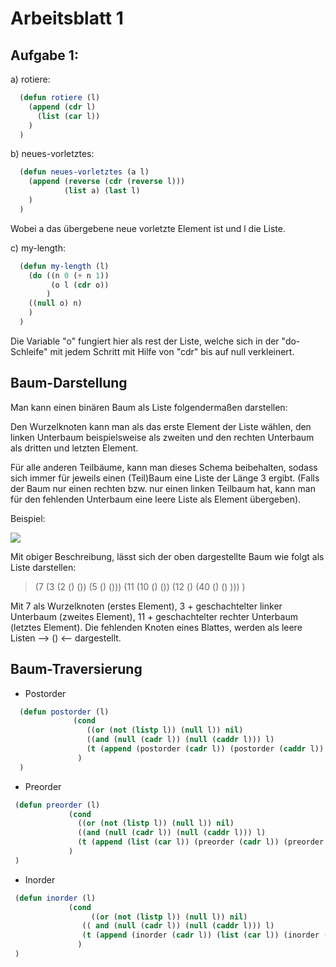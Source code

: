 # Arbeitsblatt 1

## Aufgabe 1:

a) rotiere:
```lisp  
  (defun rotiere (l)  
    (append (cdr l)
      (list (car l))
    )
  )
``` 
b) neues-vorletztes:
```lisp  
  (defun neues-vorletztes (a l)  
    (append (reverse (cdr (reverse l)))
            (list a) (last l)
    )
  )
```
Wobei a das übergebene neue vorletzte Element ist und l die Liste.

c) my-length:
```lisp  
  (defun my-length (l)
    (do ((n 0 (+ n 1))
         (o l (cdr o))
        )
    ((null o) n)
    )
  )
```
Die Variable "o" fungiert hier als rest der Liste, welche sich in der "do-Schleife" mit jedem Schritt mit Hilfe von "cdr" bis auf null verkleinert.





## Baum-Darstellung
Man kann einen binären Baum als Liste folgendermaßen darstellen:

Den Wurzelknoten kann man als das erste Element der Liste wählen, den linken Unterbaum beispielsweise als zweiten und den rechten Unterbaum als dritten und letzten Element.

Für alle anderen Teilbäume, kann man dieses Schema beibehalten, sodass sich immer für jeweils einen (Teil)Baum eine Liste der Länge 3 ergibt. (Falls der Baum nur einen rechten bzw. nur einen linken Teilbaum hat, kann man für den fehlenden Unterbaum eine leere Liste als Element übergeben).

Beispiel: 

[![](https://github.com/pr3-lecture/repo-45/blob/master/lisp/drv01.png)]()

Mit obiger Beschreibung, lässt sich der oben dargestellte Baum wie folgt als Liste darstellen:

> (7 (3 (2 () ()) (5 () ())) (11 (10 () ()) (12 () (40 () () ))) )

Mit 7 als Wurzelknoten (erstes Element), 3 + geschachtelter linker Unterbaum (zweites Element), 11 + geschachtelter rechter Unterbaum (letztes Element).
Die fehlenden Knoten eines Blattes, werden als leere Listen --> () <-- dargestellt.


## Baum-Traversierung

* Postorder
```lisp  
  (defun postorder (l)
              (cond
                 ((or (not (listp l)) (null l)) nil)
                 ((and (null (cadr l)) (null (caddr l))) l)
                 (t (append (postorder (cadr l)) (postorder (caddr l)) (list (car l))))
               )
  )

``` 
 * Preorder
 
 ```lisp  
  (defun preorder (l)
              (cond
                ((or (not (listp l)) (null l)) nil)
                ((and (null (cadr l)) (null (caddr l))) l)
                (t (append (list (car l)) (preorder (cadr l)) (preorder (caddr l))))
              )
  )

```
 * Inorder
 
  ```lisp  
   (defun inorder (l)
               (cond
                	((or (not (listp l)) (null l)) nil)
                  (( and (null (cadr l)) (null (caddr l))) l)
                  (t (append (inorder (cadr l)) (list (car l)) (inorder (caddr l))))
                 )
   )

```
 
 
 
 
